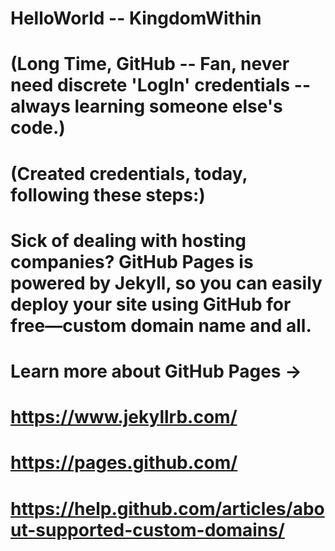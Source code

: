 # HelloWorld -- KingdomWithin

#

# (Long Time, GitHub -- Fan, never need discrete 'LogIn' credentials -- always learning someone else's code.)

#

# (Created credentials, today, following these steps:)

#

# Sick of dealing with hosting companies? GitHub Pages is powered by Jekyll, so you can easily deploy your site using GitHub for free—custom domain name and all.

#

# Learn more about GitHub Pages →

#

# https://www.jekyllrb.com/

#

# https://pages.github.com/

#

# https://help.github.com/articles/about-supported-custom-domains/

#
